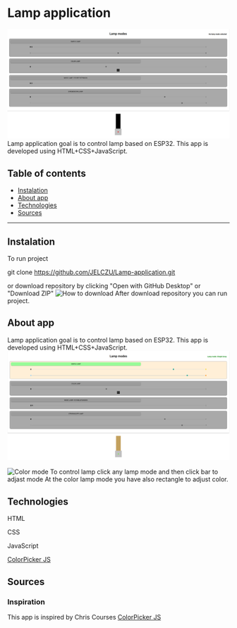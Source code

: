 # Lamp application
![The app](https://github.com/JELCZU/Lamp-application/blob/master/img/The%20app.PNG) 
Lamp application goal is to control lamp based on ESP32.
This app is developed using HTML+CSS+JavaScript.
## Table of contents
* [Instalation](#Instalation)
* [About app](#About-app)
* [Technologies](#Technologies)
* [Sources](#Sources)

---
## Instalation
To run project

git clone https://github.com/JELCZU/Lamp-application.git

or download repository by clicking "Open with GitHub Desktop" or "Download ZIP"
![How to download](https://github.com/JELCZU/Lamp-applicatio/blob/master/img/How%20to%20download.PNG) 
After download repository you can run project.
## About app
Lamp application goal is to control lamp based on ESP32.
This app is developed using HTML+CSS+JavaScript.
![Mode 1](https://github.com/JELCZU/Lamp-application/blob/master/img/Lamp%20mode.PNG) 

![Color mode](https://github.com/JELCZU/Catch-The-Fruit/blob/master/img/Lamp%20color%2mode.PNG) 
To control lamp click any lamp mode and then click bar to adjast mode
At the color lamp mode you have also rectangle to adjust color.
## Technologies
HTML

CSS

JavaScript

[ColorPicker JS](https://github.com/Simonwep/pickr) 
## Sources
### Inspiration
This app is inspired by Chris Courses [ColorPicker JS](https://github.com/Simonwep/pickr)  


